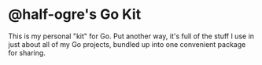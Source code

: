 # @half-ogre's Go Kit
This is my personal "kit" for Go. Put another way, it's full of the stuff I use in just about all of my Go projects, bundled up into one convenient package for sharing.